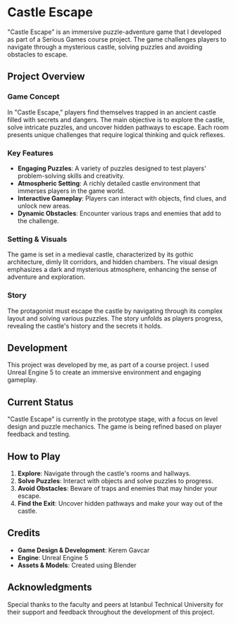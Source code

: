 # Castle Escape

"Castle Escape" is an immersive puzzle-adventure game that I developed as part of a Serious Games course project. The game challenges players to navigate through a mysterious castle, solving puzzles and avoiding obstacles to escape.

## Project Overview

### Game Concept
In "Castle Escape," players find themselves trapped in an ancient castle filled with secrets and dangers. The main objective is to explore the castle, solve intricate puzzles, and uncover hidden pathways to escape. Each room presents unique challenges that require logical thinking and quick reflexes.

### Key Features
- **Engaging Puzzles**: A variety of puzzles designed to test players' problem-solving skills and creativity.
- **Atmospheric Setting**: A richly detailed castle environment that immerses players in the game world.
- **Interactive Gameplay**: Players can interact with objects, find clues, and unlock new areas.
- **Dynamic Obstacles**: Encounter various traps and enemies that add to the challenge.

### Setting & Visuals
The game is set in a medieval castle, characterized by its gothic architecture, dimly lit corridors, and hidden chambers. The visual design emphasizes a dark and mysterious atmosphere, enhancing the sense of adventure and exploration.

### Story
The protagonist must escape the castle by navigating through its complex layout and solving various puzzles. The story unfolds as players progress, revealing the castle's history and the secrets it holds.

## Development
This project was developed by me, as part of a course project. I used Unreal Engine 5 to create an immersive environment and engaging gameplay.

## Current Status
"Castle Escape" is currently in the prototype stage, with a focus on level design and puzzle mechanics. The game is being refined based on player feedback and testing.

## How to Play
1. **Explore**: Navigate through the castle's rooms and hallways.
2. **Solve Puzzles**: Interact with objects and solve puzzles to progress.
3. **Avoid Obstacles**: Beware of traps and enemies that may hinder your escape.
4. **Find the Exit**: Uncover hidden pathways and make your way out of the castle.

## Credits
- **Game Design & Development**: Kerem Gavcar
- **Engine**: Unreal Engine 5
- **Assets & Models**: Created using Blender

## Acknowledgments
Special thanks to the faculty and peers at Istanbul Technical University for their support and feedback throughout the development of this project.
